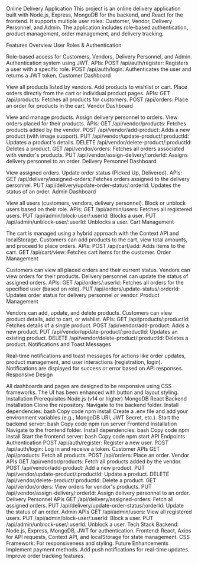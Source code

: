 Online Delivery Application
This project is an online delivery application built with Node.js, Express, MongoDB for the backend, and React for the frontend. It supports multiple user roles: Customer, Vendor, Delivery Personnel, and Admin. The application includes role-based authentication, product management, order management, and delivery tracking.

Features Overview
User Roles & Authentication

Role-based access for Customers, Vendors, Delivery Personnel, and Admin.
Authentication system using JWT.
APIs:
POST /api/auth/register: Registers a user with a specific role.
POST /api/auth/login: Authenticates the user and returns a JWT token.
Customer Dashboard

View all products listed by vendors.
Add products to wishlist or cart.
Place orders directly from the cart or individual product pages.
APIs:
GET /api/products: Fetches all products for customers.
POST /api/orders: Place an order for products in the cart.
Vendor Dashboard

View and manage products.
Assign delivery personnel to orders.
View orders placed for their products.
APIs:
GET /api/vendor/products: Fetches products added by the vendor.
POST /api/vendor/add-product: Adds a new product (with image support).
PUT /api/vendor/update-product/:productId: Updates a product's details.
DELETE /api/vendor/delete-product/:productId: Deletes a product.
GET /api/vendor/orders: Fetches all orders associated with vendor's products.
PUT /api/vendor/assign-delivery/:orderId: Assigns delivery personnel to an order.
Delivery Personnel Dashboard

View assigned orders.
Update order status (Picked Up, Delivered).
APIs:
GET /api/delivery/assigned-orders: Fetches orders assigned to the delivery personnel.
PUT /api/delivery/update-order-status/:orderId: Updates the status of an order.
Admin Dashboard

View all users (customers, vendors, delivery personnel).
Block or unblock users based on their role.
APIs:
GET /api/admin/users: Fetches all registered users.
PUT /api/admin/block-user/:userId: Blocks a user.
PUT /api/admin/unblock-user/:userId: Unblocks a user.
Cart Management

The cart is managed using a hybrid approach with the Context API and localStorage.
Customers can add products to the cart, view total amounts, and proceed to place orders.
APIs:
POST /api/cart/add: Adds items to the cart.
GET /api/cart/view: Fetches cart items for the customer.
Order Management

Customers can view all placed orders and their current status.
Vendors can view orders for their products.
Delivery personnel can update the status of assigned orders.
APIs:
GET /api/orders/:userId: Fetches all orders for the specified user (based on role).
PUT /api/orders/update-status/:orderId: Updates order status for delivery personnel or vendor.
Product Management

Vendors can add, update, and delete products.
Customers can view product details, add to cart, or wishlist.
APIs:
GET /api/products/:productId: Fetches details of a single product.
POST /api/vendor/add-product: Adds a new product.
PUT /api/vendor/update-product/:productId: Updates an existing product.
DELETE /api/vendor/delete-product/:productId: Deletes a product.
Notifications and Toast Messages

Real-time notifications and toast messages for actions like order updates, product management, and user interactions (registration, login).
Notifications are displayed for success or error based on API responses.
Responsive Design

All dashboards and pages are designed to be responsive using CSS frameworks.
The UI has been enhanced with button and layout styling.
Installation
Prerequisites
Node.js (v14 or higher)
MongoDB
React
Backend Installation
Clone the repository.
Navigate to the backend folder.
Install dependencies:
bash
Copy code
npm install
Create a .env file and add your environment variables (e.g., MongoDB URI, JWT Secret, etc.).
Start the backend server:
bash
Copy code
npm run server
Frontend Installation
Navigate to the frontend folder.
Install dependencies:
bash
Copy code
npm install
Start the frontend server:
bash
Copy code
npm start
API Endpoints
Authentication
POST /api/auth/register: Register a new user.
POST /api/auth/login: Log in and receive a token.
Customer APIs
GET /api/products: Fetch all products.
POST /api/orders: Place an order.
Vendor APIs
GET /api/vendor/products: Fetch all products added by the vendor.
POST /api/vendor/add-product: Add a new product.
PUT /api/vendor/update-product/:productId: Update a product.
DELETE /api/vendor/delete-product/:productId: Delete a product.
GET /api/vendor/orders: View orders for vendor's products.
PUT /api/vendor/assign-delivery/:orderId: Assign delivery personnel to an order.
Delivery Personnel APIs
GET /api/delivery/assigned-orders: Fetch all assigned orders.
PUT /api/delivery/update-order-status/:orderId: Update the status of an order.
Admin APIs
GET /api/admin/users: View all registered users.
PUT /api/admin/block-user/:userId: Block a user.
PUT /api/admin/unblock-user/:userId: Unblock a user.
Tech Stack
Backend: Node.js, Express, MongoDB, JWT for authentication.
Frontend: React, Axios for API requests, Context API, and localStorage for state management.
CSS Framework: For responsiveness and styling.
Future Enhancements
Implement payment methods.
Add push notifications for real-time updates.
Improve order tracking features.